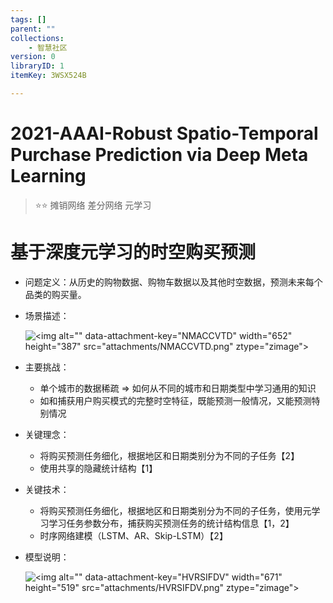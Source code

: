 ```yaml
---
tags: []
parent: ""
collections:
    - 智慧社区
version: 0
libraryID: 1
itemKey: 3WSX524B

---
```

# 2021-AAAI-Robust Spatio-Temporal Purchase Prediction via Deep Meta Learning

> ⭐⭐ 摊销网络 差分网络 元学习

# 基于深度元学习的时空购买预测

*   问题定义：从历史的购物数据、购物车数据以及其他时空数据，预测未来每个品类的购买量。

*   场景描述：

    ![\<img alt="" data-attachment-key="NMACCVTD" width="652" height="387" src="attachments/NMACCVTD.png" ztype="zimage">](https://cdn.jsdelivr.net/gh/luojunhui1/BlogPicture//Windows/NMACCVTD.png)

*   主要挑战：

    *   单个城市的数据稀疏 => 如何从不同的城市和日期类型中学习通用的知识
    *   如和捕获用户购买模式的完整时空特征，既能预测一般情况，又能预测特别情况

*   关键理念：

    *   将购买预测任务细化，根据地区和日期类别分为不同的子任务【2】
    *   使用共享的隐藏统计结构【1】

*   关键技术：

    *   将购买预测任务细化，根据地区和日期类别分为不同的子任务，使用元学习学习任务参数分布，捕获购买预测任务的统计结构信息【1，2】
    *   时序网络建模（LSTM、AR、Skip-LSTM）【2】

*   模型说明：

    ![\<img alt="" data-attachment-key="HVRSIFDV" width="671" height="519" src="attachments/HVRSIFDV.png" ztype="zimage">](https://cdn.jsdelivr.net/gh/luojunhui1/BlogPicture//Windows/HVRSIFDV.png)

